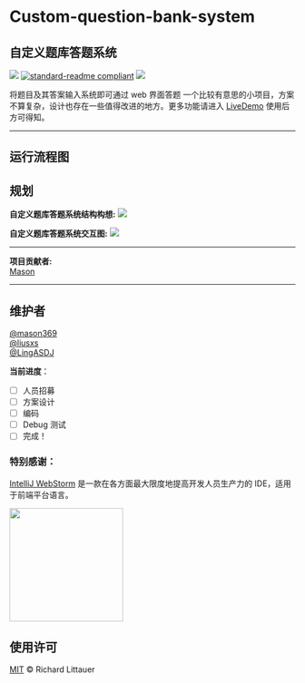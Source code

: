 # Custom-question-bank-system

## 自定义题库答题系统

![](https://img.shields.io/badge/%E7%8A%B6%E6%80%81-%E5%B0%B1%E7%BB%AA-critical)
[![standard-readme compliant](https://img.shields.io/badge/readme%20style-standard-brightgreen.svg?style=flat-square)](https://github.com/RichardLitt/standard-readme)
[![](https://img.shields.io/crates/l/s)](https://img.shields.io/crates/l/s)

将题目及其答案输入系统即可通过 web 界面答题
一个比较有意思的小项目，方案不算复杂，设计也存在一些值得改进的地方。更多功能请进入 [LiveDemo](https://school-of-automation-engineering.github.io/Custom-question-bank-system/index.html) 使用后方可得知。

---

## 运行流程图

## 规划

**自定义题库答题系统结构构想:**
<img src="https://School-of-Website-Engineering.github.io/Custom-question-bank-system/img/自定义题库答题系统结构构想.png">

**自定义题库答题系统交互图:**
<img src="https://School-of-Website-Engineering.github.io/Custom-question-bank-system/img/自定义题库答题系统交互图.jpg">

---

**项目贡献者:**  
[Mason](https://github.com/mason369)

---

## 维护者

[@mason369](https://github.com/mason369)  
[@liusxs](https://github.com/liusxs)  
[@LingASDJ](https://github.com/LingASDJ)

**当前进度**：

- [ ] 人员招募
- [ ] 方案设计
- [ ] 编码
- [ ] Debug 测试
- [ ] 完成！

### 特别感谢：

[IntelliJ WebStorm](https://zh.wikipedia.org/zh-hans/IntelliJ_IDEA) 是一款在各方面最大限度地提高开发人员生产力的 IDE，适用于前端平台语言。

<img src="https://resources.jetbrains.com/storage/products/company/brand/logos/WebStorm_icon.png?_gl=1*10616q8*_ga*MTEwMzE4MDQwOS4xNjU0NzQ0NjIw*_ga_9J976DJZ68*MTY1NTA5NzcyOC4yLjEuMTY1NTA5ODE3Ni42MA..&_ga=2.237879491.294686240.1655097729-1103180409.1654744620" width="200"/>

## 使用许可

[MIT](LICENSE) © Richard Littauer
